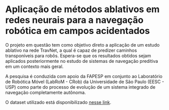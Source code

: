 # Aplicação de métodos ablativos em redes neurais para a navegação robótica em campos acidentados

O projeto em questão tem como objetivo direto a aplicação de um estudo ablativo na rede TravNet, a qual é capaz de predizer caminhos transponíveis para robôs. Espera-se que os resultados obtidos sejam aplicados posteriormente no estudo de sistemas de navegação preditiva em um contexto mais geral.

A pesquisa é conduzida com apoio da FAPESP em conjunto ao Laboratório de Robótica Móvel (LabRoM - CRob) da Universidade de São Paulo (EESC - USP) como parte do processo de evolução de um sistema integrado de navegação completamente autônoma.

O dataset utilizado está disponibilizado [nesse link](https://uofi.app.box.com/s/wryubgcx24y0i3bt8n6cbkqpmtg8pe02).

